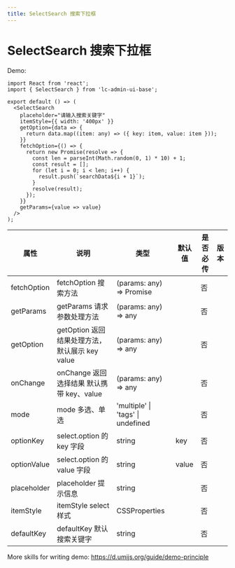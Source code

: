 ```yaml
---
title: SelectSearch 搜索下拉框
---
```


# SelectSearch 搜索下拉框

Demo:

```tsx
import React from 'react';
import { SelectSearch } from 'lc-admin-ui-base';

export default () => (
  <SelectSearch
    placeholder="请输入搜索关键字"
    itemStyle={{ width: '400px' }}
    getOption={data => {
      return data.map((item: any) => ({ key: item, value: item }));
    }}
    fetchOption={() => {
      return new Promise(resolve => {
        const len = parseInt(Math.random(0, 1) * 10) + 1;
        const result = [];
        for (let i = 0; i < len; i++) {
          result.push(`searchData${i + 1}`);
        }
        resolve(result);
      });
    }}
    getParams={value => value}
  />
);
```

<!-- <API src='../../src/SelectSearch/index.tsx'></API> -->

| 属性        | 说明                                           | 类型                              | 默认值 | 是否必传 | 版本 |
| ----------- | ---------------------------------------------- | --------------------------------- | ------ | -------- | ---- |
| fetchOption | fetchOption 搜索方法                           | (params: any) => Promise          |        | 否       |      |
| getParams   | getParams 请求参数处理方法                     | (params: any) => any              |        | 否       |      |
| getOption   | getOption 返回结果处理方法，默认展示 key value | (params: any) => any              |        | 否       |      |
| onChange    | onChange 返回选择结果 默认携带 key、value      | (params: any) => any              |        | 否       |      |
| mode        | mode 多选、单选                                | 'multiple' \| 'tags' \| undefined |        | 否       |      |
| optionKey   | select.option 的 key 字段                      | string                            | key    | 否       |      |
| optionValue | select.option 的 value 字段                    | string                            | value  | 否       |      |
| placeholder | placeholder 提示信息                           | string                            |        | 否       |      |
| itemStyle   | itemStyle select 样式                          | CSSProperties                     |        | 否       |      |
| defaultKey  | defaultKey 默认搜索关键字                      | string                            |        | 否       |      |

More skills for writing demo: https://d.umijs.org/guide/demo-principle
